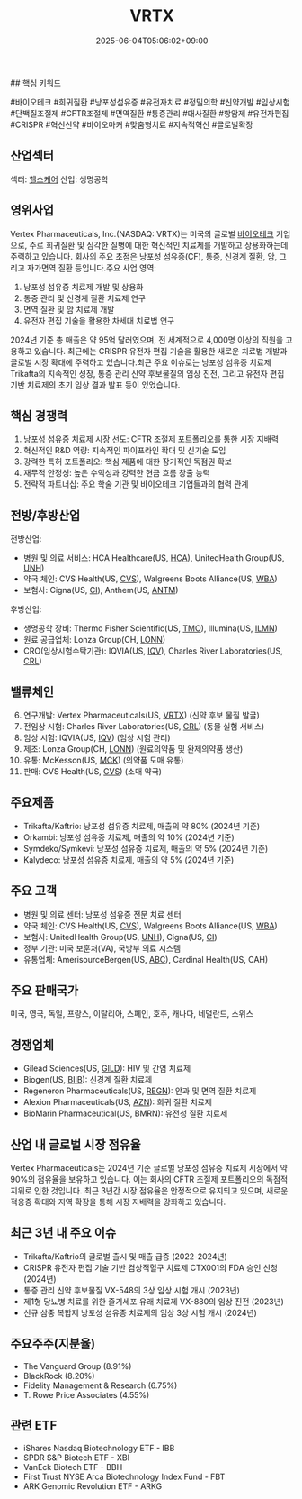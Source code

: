 ﻿---
title: "VRTX"
date: 2025-06-04T05:06:02+09:00
lastmod: 2025-06-04T05:06:02+09:00
type: docs
sidebar:
  open: true
weight: 940
---
<div style="display:none">
  <meta property="article:published_time" content="2025-06-03T20:06:02Z" />
  <meta property="article:modified_time" content="2025-06-03T20:06:02Z" />
</div>
## 핵심 키워드

#바이오테크 #희귀질환 #낭포성섬유증 #유전자치료 #정밀의학 #신약개발 #임상시험 #단백질조절제 #CFTR조절제 #면역질환 #통증관리 #대사질환 #항암제 #유전자편집 #CRISPR #혁신신약 #바이오마커 #맞춤형치료 #지속적혁신 #글로벌확장

## 산업섹터

섹터: [헬스케어](/industry-study/2산업헬스케어/)
산업: 생명공학

## 영위사업

Vertex Pharmaceuticals, Inc.(NASDAQ: VRTX)는 미국의 글로벌 [바이오테크](/industry-study/바이오테크/) 기업으로, 주로 희귀질환 및 심각한 질병에 대한 혁신적인 치료제를 개발하고 상용화하는데 주력하고 있습니다. 회사의 주요 초점은 낭포성 섬유증(CF), 통증, 신경계 질환, 암, 그리고 자가면역 질환 등입니다.주요 사업 영역:

1. 낭포성 섬유증 치료제 개발 및 상용화
2. 통증 관리 및 신경계 질환 치료제 연구
3. 면역 질환 및 암 치료제 개발
4. 유전자 편집 기술을 활용한 차세대 치료법 연구

2024년 기준 총 매출은 약 95억 달러였으며, 전 세계적으로 4,000명 이상의 직원을 고용하고 있습니다. 최근에는 CRISPR 유전자 편집 기술을 활용한 새로운 치료법 개발과 글로벌 시장 확대에 주력하고 있습니다.최근 주요 이슈로는 낭포성 섬유증 치료제 Trikafta의 지속적인 성장, 통증 관리 신약 후보물질의 임상 진전, 그리고 유전자 편집 기반 치료제의 초기 임상 결과 발표 등이 있었습니다.

## 핵심 경쟁력

1. 낭포성 섬유증 치료제 시장 선도: CFTR 조절제 포트폴리오를 통한 시장 지배력
2. 혁신적인 R&D 역량: 지속적인 파이프라인 확대 및 신기술 도입
3. 강력한 특허 포트폴리오: 핵심 제품에 대한 장기적인 독점권 확보
4. 재무적 안정성: 높은 수익성과 강력한 현금 흐름 창출 능력
5. 전략적 파트너십: 주요 학술 기관 및 바이오테크 기업들과의 협력 관계

## 전방/후방산업

전방산업:

- 병원 및 의료 서비스: HCA Healthcare(US, [HCA](/company-analysis/hca/)), UnitedHealth Group(US, [UNH](/company-analysis/unh/))
- 약국 체인: CVS Health(US, [CVS](/company-analysis/cvs/)), Walgreens Boots Alliance(US, [WBA](/company-analysis/wba/))
- 보험사: Cigna(US, [CI](/company-analysis/ci/)), Anthem(US, [ANTM](/company-analysis/antm/))

후방산업:

- 생명공학 장비: Thermo Fisher Scientific(US, [TMO](/company-analysis/tmo/)), Illumina(US, [ILMN](/company-analysis/ilmn/))
- 원료 공급업체: Lonza Group(CH, [LONN](/company-analysis/lonn/))
- CRO(임상시험수탁기관): IQVIA(US, [IQV](/company-analysis/iqv/)), Charles River Laboratories(US, [CRL](/company-analysis/crl/))

## 밸류체인

6. 연구개발: Vertex Pharmaceuticals(US, [VRTX](/company-analysis/vrtx/)) (신약 후보 물질 발굴)
7. 전임상 시험: Charles River Laboratories(US, [CRL](/company-analysis/crl/)) (동물 실험 서비스)
8. 임상 시험: IQVIA(US, [IQV](/company-analysis/iqv/)) (임상 시험 관리)
9. 제조: Lonza Group(CH, [LONN](/company-analysis/lonn/)) (원료의약품 및 완제의약품 생산)
10. 유통: McKesson(US, [MCK](/company-analysis/mck/)) (의약품 도매 유통)
11. 판매: CVS Health(US, [CVS](/company-analysis/cvs/)) (소매 약국)

## 주요제품

- Trikafta/Kaftrio: 낭포성 섬유증 치료제, 매출의 약 80% (2024년 기준)
- Orkambi: 낭포성 섬유증 치료제, 매출의 약 10% (2024년 기준)
- Symdeko/Symkevi: 낭포성 섬유증 치료제, 매출의 약 5% (2024년 기준)
- Kalydeco: 낭포성 섬유증 치료제, 매출의 약 5% (2024년 기준)

## 주요 고객

- 병원 및 의료 센터: 낭포성 섬유증 전문 치료 센터
- 약국 체인: CVS Health(US, [CVS](/company-analysis/cvs/)), Walgreens Boots Alliance(US, [WBA](/company-analysis/wba/))
- 보험사: UnitedHealth Group(US, [UNH](/company-analysis/unh/)), Cigna(US, [CI](/company-analysis/ci/))
- 정부 기관: 미국 보훈처(VA), 국방부 의료 시스템
- 유통업체: AmerisourceBergen(US, [ABC](/company-analysis/abc/)), Cardinal Health(US, CAH)

## 주요 판매국가

미국, 영국, 독일, 프랑스, 이탈리아, 스페인, 호주, 캐나다, 네덜란드, 스위스

## 경쟁업체

- Gilead Sciences(US, [GILD](/company-analysis/gild/)): HIV 및 간염 치료제
- Biogen(US, [BIIB](/company-analysis/biib/)): 신경계 질환 치료제
- Regeneron Pharmaceuticals(US, [REGN](/company-analysis/regn/)): 안과 및 면역 질환 치료제
- Alexion Pharmaceuticals(US, [AZN](/company-analysis/azn/)): 희귀 질환 치료제
- BioMarin Pharmaceutical(US, BMRN): 유전성 질환 치료제

## 산업 내 글로벌 시장 점유율

Vertex Pharmaceuticals는 2024년 기준 글로벌 낭포성 섬유증 치료제 시장에서 약 90%의 점유율을 보유하고 있습니다. 이는 회사의 CFTR 조절제 포트폴리오의 독점적 지위로 인한 것입니다. 최근 3년간 시장 점유율은 안정적으로 유지되고 있으며, 새로운 적응증 확대와 지역 확장을 통해 시장 지배력을 강화하고 있습니다.

## 최근 3년 내 주요 이슈

- Trikafta/Kaftrio의 글로벌 출시 및 매출 급증 (2022-2024년)
- CRISPR 유전자 편집 기술 기반 겸상적혈구 치료제 CTX001의 FDA 승인 신청 (2024년)
- 통증 관리 신약 후보물질 VX-548의 3상 임상 시험 개시 (2023년)
- 제1형 당뇨병 치료를 위한 줄기세포 유래 치료제 VX-880의 임상 진전 (2023년)
- 신규 삼중 복합제 낭포성 섬유증 치료제의 임상 3상 시험 개시 (2024년)

## 주요주주(지분율)

- The Vanguard Group (8.91%)
- BlackRock (8.20%)
- Fidelity Management & Research (6.75%)
- T. Rowe Price Associates (4.55%)

## 관련 ETF

- iShares Nasdaq Biotechnology ETF - IBB
- SPDR S&P Biotech ETF - XBI
- VanEck Biotech ETF - BBH
- First Trust NYSE Arca Biotechnology Index Fund - FBT
- ARK Genomic Revolution ETF - ARKG
